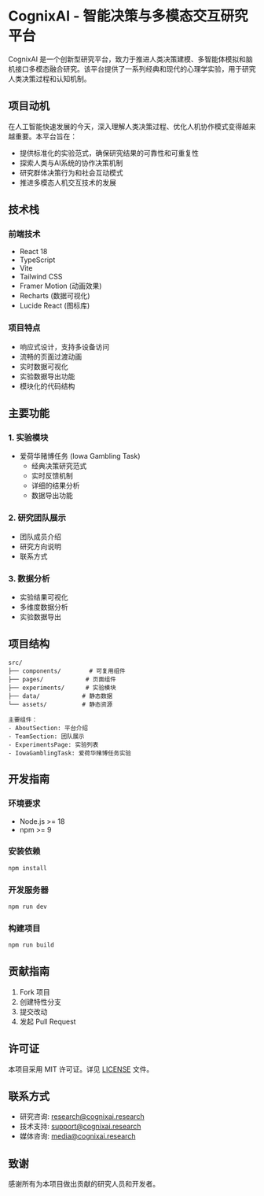 # CognixAI - 智能决策与多模态交互研究平台

CognixAI 是一个创新型研究平台，致力于推进人类决策建模、多智能体模拟和脑机接口多模态融合研究。该平台提供了一系列经典和现代的心理学实验，用于研究人类决策过程和认知机制。

## 项目动机

在人工智能快速发展的今天，深入理解人类决策过程、优化人机协作模式变得越来越重要。本平台旨在：

- 提供标准化的实验范式，确保研究结果的可靠性和可重复性
- 探索人类与AI系统的协作决策机制
- 研究群体决策行为和社会互动模式
- 推进多模态人机交互技术的发展

## 技术栈

### 前端技术
- React 18
- TypeScript
- Vite
- Tailwind CSS
- Framer Motion (动画效果)
- Recharts (数据可视化)
- Lucide React (图标库)

### 项目特点
- 响应式设计，支持多设备访问
- 流畅的页面过渡动画
- 实时数据可视化
- 实验数据导出功能
- 模块化的代码结构

## 主要功能

### 1. 实验模块
- 爱荷华赌博任务 (Iowa Gambling Task)
  - 经典决策研究范式
  - 实时反馈机制
  - 详细的结果分析
  - 数据导出功能

### 2. 研究团队展示
- 团队成员介绍
- 研究方向说明
- 联系方式

### 3. 数据分析
- 实验结果可视化
- 多维度数据分析
- 实验数据导出

## 项目结构

```
src/
├── components/        # 可复用组件
├── pages/            # 页面组件
├── experiments/      # 实验模块
├── data/            # 静态数据
└── assets/          # 静态资源

主要组件：
- AboutSection: 平台介绍
- TeamSection: 团队展示
- ExperimentsPage: 实验列表
- IowaGamblingTask: 爱荷华赌博任务实验
```

## 开发指南

### 环境要求
- Node.js >= 18
- npm >= 9

### 安装依赖
```bash
npm install
```

### 开发服务器
```bash
npm run dev
```

### 构建项目
```bash
npm run build
```

## 贡献指南

1. Fork 项目
2. 创建特性分支
3. 提交改动
4. 发起 Pull Request

## 许可证

本项目采用 MIT 许可证。详见 [LICENSE](LICENSE) 文件。

## 联系方式

- 研究咨询: research@cognixai.research
- 技术支持: support@cognixai.research
- 媒体咨询: media@cognixai.research

## 致谢

感谢所有为本项目做出贡献的研究人员和开发者。
